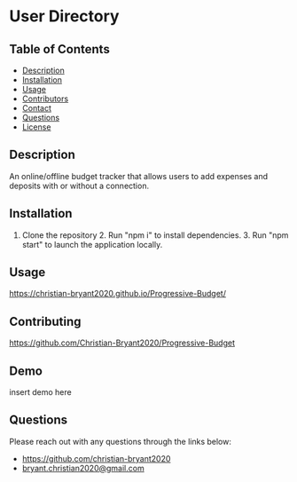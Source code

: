 # User Directory 
  ## Table of Contents
  - [Description](#description)
  - [Installation](#install)
  - [Usage](#usage)
  - [Contributors](#contributers)
  - [Contact](#contact)
  - [Questions](#questions)
  - [License](#license)
  ## Description 
  An online/offline budget tracker that allows users to add expenses and deposits with or without a connection.
  ## Installation
  1. Clone the repository 2. Run "npm i" to install dependencies. 3. Run "npm start" to launch the application locally.
  ## Usage
  https://christian-bryant2020.github.io/Progressive-Budget/
  ## Contributing
  https://github.com/Christian-Bryant2020/Progressive-Budget
  ## Demo
  insert demo here
  ## Questions
  Please reach out with any questions through the links below:
  - https://github.com/christian-bryant2020
  - bryant.christian2020@gmail.com
  
